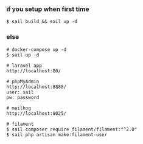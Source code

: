 ### if you setup when first time
```
$ sail build && sail up -d
```
### else
``` 
# docker-compose up -d
$ sail up -d

# laravel app
http://localhost:80/

# phpMyAdmin
http://localhost:8888/
user: sail
pw: password

# mailhog
http://localhost:8025/
```
```
# filament 
$ sail composer require filament/filament:"^2.0"
$ sail php artisan make:filament-user
```